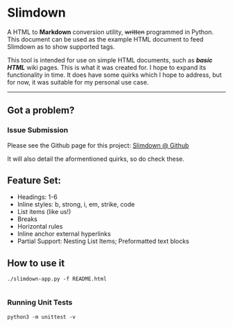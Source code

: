 

# Slimdown
A HTML to **Markdown** conversion utility, ~~written~~ programmed in Python. This document can be used as the example HTML document to feed Slimdown as to show supported tags.

This tool is intended for use on simple HTML documents, such as **_basic HTML_** wiki pages. This is what it was created for. I hope to expand its functionality in time.
It does have some quirks which I hope to address, but for now, it was suitable for my personal use case.

---

## Got a problem?
### Issue Submission
Please see the Github page for this project: [Slimdown @ Github](https://github.com/cognophile/slimdown)

It will also detail the aformentioned quirks, so do check these.

## Feature Set:
- Headings: 1-6
- Inline styles: b, strong, i, em, strike, code
- List items (like us!)
- Breaks
- Horizontal rules
- Inline anchor external hyperlinks
- Partial Support: Nesting List Items; Preformatted text blocks




## How to use it
`./slimdown-app.py -f README.html`
```
```

### Running Unit Tests
`python3 -m unittest -v`


